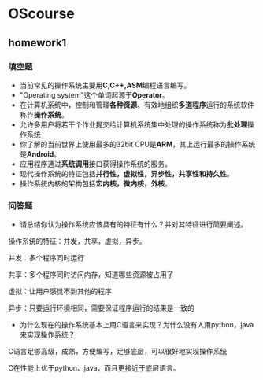 # OScourse

## homework1

### 填空题

* 当前常见的操作系统主要用**C,C++,ASM**编程语言编写。
* "Operating system"这个单词起源于**Operator**。
* 在计算机系统中，控制和管理**各种资源**、有效地组织**多道程序**运行的系统软件称作**操作系统**。
* 允许多用户将若干个作业提交给计算机系统集中处理的操作系统称为**批处理**操作系统
* 你了解的当前世界上使用最多的32bit CPU是**ARM**，其上运行最多的操作系统是**Android**。
* 应用程序通过**系统调用**接口获得操作系统的服务。
* 现代操作系统的特征包括**并行性，虚拟性，异步性，共享性和持久性**。
* 操作系统内核的架构包括**宏内核，微内核，外核**。


### 问答题

- 请总结你认为操作系统应该具有的特征有什么？并对其特征进行简要阐述。

操作系统的特征：并发，共享，虚拟，异步。

并发：多个程序同时运行

共享：多个程序同时访问内存，知道哪些资源被占用了

虚拟：让用户感觉不到其他的程序

异步：只要运行环境相同，需要保证程序运行的结果是一致的

- 为什么现在的操作系统基本上用C语言来实现？为什么没有人用python，java来实现操作系统？

C语言足够高级，成熟，方便编写，足够底层，可以很好地实现操作系统

C在性能上优于python、java，而且更接近于底层语言。